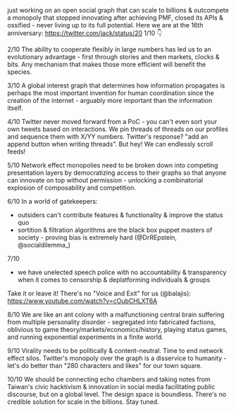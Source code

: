
just working on an open social graph that can scale to billions & outcompete a monopoly that stopped innovating after achieving PMF, closed its APIs & ossified - never living up to its full potential. Here we are at the 16th anniversary:
https://twitter.com/jack/status/20
1/10 👇

2/10
The ability to cooperate flexibly in large numbers has led us to an evolutionary advantage - first through stories and then markets, clocks & bits. Any mechanism that makes those more efficient will benefit the species.

3/10
A global interest graph that determines how information propagates is perhaps the most important invention for human coordination since the creation of the internet - arguably more important than the information itself.

4/10
Twitter never moved forward from a PoC - you can't even sort your own tweets based on interactions. We pin threads of threads on our profiles and sequence them with X/YY numbers. Twitter's response? "add an append button when writing threads". But hey! We can endlessly scroll feeds!

5/10
Network effect monopolies need to be broken down into competing presentation layers by democratizing access to their graphs so that anyone can innovate on top without permission - unlocking a combinatorial explosion of composability and competition.

6/10
In a world of gatekeepers:
- outsiders can't contribute features & functionality & improve the status quo
- sortition & filtration algorithms are the black box puppet masters of society - proving bias is extremely hard (@DrREpstein, @socialdilemma_)

7/10
- we have unelected speech police with no accountability & transparency when it comes to censorship & deplatforming individuals & groups

Take it or leave it! There's no "Voice and Exit" for us (@balajis):
https://www.youtube.com/watch?v=cOubCHLXT6A

8/10
We are like an ant colony with a malfunctioning central brain suffering from multiple personality disorder - segregated into fabricated factions, oblivious to game theory/markets/economics/history, playing status games, and running exponential experiments in a finite world.

9/10
Virality needs to be politically & content-neutral. Time to end network effect silos. Twitter's monopoly over the graph is a disservice to humanity - let's do better than "280 characters and likes" for our town square.

10/10
We should be connecting echo chambers and taking notes from Taiwan's civic hacktivism & innovation in social media facilitating public discourse, but on a global level. The design space is boundless. There's no credible solution for scale in the billions. Stay tuned.


